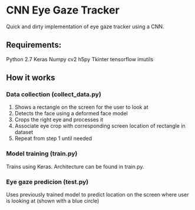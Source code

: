 # CNN Eye Gaze Tracker
Quick and dirty implementation of eye gaze tracker using a CNN.

## Requirements:
Python 2.7
Keras
Numpy
cv2
h5py
Tkinter
tensorflow
imutils

## How it works

### Data collection (collect_data.py)
1. Shows a rectangle on the screen for the user to look at
2. Detects the face using a deformed face model
3. Crops the right eye and processes it
4. Associate eye crop with corresponding screen location of rectangle in dataset
5. Repeat from step 1 until needed

### Model training (train.py)
Trains using Keras. Architecture can be found in train.py.

### Eye gaze predicion (test.py)
Uses previously trained model to predict location on the screen where user is looking at (shown with a blue circle)